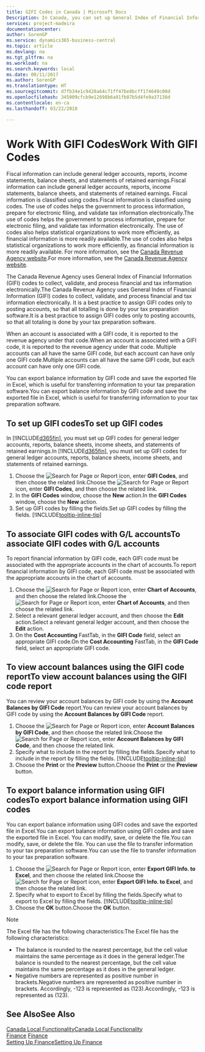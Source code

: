 ```yaml
---
title: GIFI Codes in Canada | Microsoft Docs
Description: In Canada, you can set up General Index of Financial Information (GIFI) codes and assign them to posting accounts
services: project-madeira
documentationcenter: 
author: SorenGP
ms.service: dynamics365-business-central
ms.topic: article
ms.devlang: na
ms.tgt_pltfrm: na
ms.workload: na
ms.search.keywords: local
ms.date: 08/11/2017
ms.author: SorenGP
ms.translationtype: HT
ms.sourcegitcommit: d7fb34e1c9428a64c71ff47be8bcff174649c00d
ms.openlocfilehash: 345009cfcb9e12698b6a91fb87b5d4fe9a37138d
ms.contentlocale: en-ca
ms.lasthandoff: 03/22/2018

---
```

# <a name="work-with-gifi-codes"></a><span data-ttu-id="67b08-102">Work With GIFI Codes</span><span class="sxs-lookup"><span data-stu-id="67b08-102">Work With GIFI Codes</span></span>
<span data-ttu-id="67b08-103">Fiscal information can include general ledger accounts, reports, income statements, balance sheets, and statements of retained earnings.</span><span class="sxs-lookup"><span data-stu-id="67b08-103">Fiscal information can include general ledger accounts, reports, income statements, balance sheets, and statements of retained earnings.</span></span> <span data-ttu-id="67b08-104">Fiscal information is classified using codes.</span><span class="sxs-lookup"><span data-stu-id="67b08-104">Fiscal information is classified using codes.</span></span> <span data-ttu-id="67b08-105">The use of codes helps the government to process information, prepare for electronic filing, and validate tax information electronically.</span><span class="sxs-lookup"><span data-stu-id="67b08-105">The use of codes helps the government to process information, prepare for electronic filing, and validate tax information electronically.</span></span> <span data-ttu-id="67b08-106">The use of codes also helps statistical organizations to work more efficiently, as financial information is more readily available.</span><span class="sxs-lookup"><span data-stu-id="67b08-106">The use of codes also helps statistical organizations to work more efficiently, as financial information is more readily available.</span></span> <span data-ttu-id="67b08-107">For more information, see the [Canada Revenue Agency website](http://www.cra-arc.gc.ca/).</span><span class="sxs-lookup"><span data-stu-id="67b08-107">For more information, see the [Canada Revenue Agency website](http://www.cra-arc.gc.ca/).</span></span>

<span data-ttu-id="67b08-108">The Canada Revenue Agency uses General Index of Financial Information (GIFI) codes to collect, validate, and process financial and tax information electronically.</span><span class="sxs-lookup"><span data-stu-id="67b08-108">The Canada Revenue Agency uses General Index of Financial Information (GIFI) codes to collect, validate, and process financial and tax information electronically.</span></span> <span data-ttu-id="67b08-109">It is a best practice to assign GIFI codes only to posting accounts, so that all totalling is done by your tax preparation software.</span><span class="sxs-lookup"><span data-stu-id="67b08-109">It is a best practice to assign GIFI codes only to posting accounts, so that all totaling is done by your tax preparation software.</span></span>

<span data-ttu-id="67b08-110">When an account is associated with a GIFI code, it is reported to the revenue agency under that code.</span><span class="sxs-lookup"><span data-stu-id="67b08-110">When an account is associated with a GIFI code, it is reported to the revenue agency under that code.</span></span> <span data-ttu-id="67b08-111">Multiple accounts can all have the same GIFI code, but each account can have only one GIFI code.</span><span class="sxs-lookup"><span data-stu-id="67b08-111">Multiple accounts can all have the same GIFI code, but each account can have only one GIFI code.</span></span>

<span data-ttu-id="67b08-112">You can export balance information by GIFI code and save the exported file in Excel, which is useful for transferring information to your tax preparation software.</span><span class="sxs-lookup"><span data-stu-id="67b08-112">You can export balance information by GIFI code and save the exported file in Excel, which is useful for transferring information to your tax preparation software.</span></span>

## <a name="to-set-up-gifi-codes"></a><span data-ttu-id="67b08-113">To set up GIFI codes</span><span class="sxs-lookup"><span data-stu-id="67b08-113">To set up GIFI codes</span></span>
<span data-ttu-id="67b08-114">In [!INCLUDE[d365fin](../../includes/d365fin_md.md)], you must set up GIFI codes for general ledger accounts, reports, balance sheets, income sheets, and statements of retained earnings.</span><span class="sxs-lookup"><span data-stu-id="67b08-114">In [!INCLUDE[d365fin](../../includes/d365fin_md.md)], you must set up GIFI codes for general ledger accounts, reports, balance sheets, income sheets, and statements of retained earnings.</span></span>

1. <span data-ttu-id="67b08-115">Choose the ![Search for Page or Report](../../media/ui-search/search_small.png "Search for Page or Report icon") icon, enter **GIFI Codes**, and then choose the related link.</span><span class="sxs-lookup"><span data-stu-id="67b08-115">Choose the ![Search for Page or Report](../../media/ui-search/search_small.png "Search for Page or Report icon") icon, enter **GIFI Codes**, and then choose the related link.</span></span>
2. <span data-ttu-id="67b08-116">In the **GIFI Codes** window, choose the **New** action.</span><span class="sxs-lookup"><span data-stu-id="67b08-116">In the **GIFI Codes** window, choose the **New** action.</span></span>
3. <span data-ttu-id="67b08-117">Set up GIFI codes by filling the fields.</span><span class="sxs-lookup"><span data-stu-id="67b08-117">Set up GIFI codes by filling the fields.</span></span> [!INCLUDE[tooltip-inline-tip](../../includes/tooltip-inline-tip_md.md)]

## <a name="to-associate-gifi-codes-with-gl-accounts"></a><span data-ttu-id="67b08-118">To associate GIFI codes with G/L accounts</span><span class="sxs-lookup"><span data-stu-id="67b08-118">To associate GIFI codes with G/L accounts</span></span>
<span data-ttu-id="67b08-119">To report financial information by GIFI code, each GIFI code must be associated with the appropriate accounts in the chart of accounts.</span><span class="sxs-lookup"><span data-stu-id="67b08-119">To report financial information by GIFI code, each GIFI code must be associated with the appropriate accounts in the chart of accounts.</span></span>

1. <span data-ttu-id="67b08-120">Choose the ![Search for Page or Report](../../media/ui-search/search_small.png "Search for Page or Report icon") icon, enter **Chart of Accounts**, and then choose the related link.</span><span class="sxs-lookup"><span data-stu-id="67b08-120">Choose the ![Search for Page or Report](../../media/ui-search/search_small.png "Search for Page or Report icon") icon, enter **Chart of Accounts**, and then choose the related link.</span></span>
2. <span data-ttu-id="67b08-121">Select a relevant general ledger account, and then choose the **Edit** action.</span><span class="sxs-lookup"><span data-stu-id="67b08-121">Select a relevant general ledger account, and then choose the **Edit** action.</span></span>
3. <span data-ttu-id="67b08-122">On the **Cost Accounting** FastTab, in the **GIFI Code** field, select an appropriate GIFI code.</span><span class="sxs-lookup"><span data-stu-id="67b08-122">On the **Cost Accounting** FastTab, in the **GIFI Code** field, select an appropriate GIFI code.</span></span>

## <a name="to-view-account-balances-using-the-gifi-code-report"></a><span data-ttu-id="67b08-123">To view account balances using the GIFI code report</span><span class="sxs-lookup"><span data-stu-id="67b08-123">To view account balances using the GIFI code report</span></span>
<span data-ttu-id="67b08-124">You can review your account balances by GIFI code by using the **Account Balances by GIFI Code** report.</span><span class="sxs-lookup"><span data-stu-id="67b08-124">You can review your account balances by GIFI code by using the **Account Balances by GIFI Code** report.</span></span>

1. <span data-ttu-id="67b08-125">Choose the ![Search for Page or Report](../../media/ui-search/search_small.png "Search for Page or Report icon") icon, enter **Account Balances by GIFI Code**, and then choose the related link.</span><span class="sxs-lookup"><span data-stu-id="67b08-125">Choose the ![Search for Page or Report](../../media/ui-search/search_small.png "Search for Page or Report icon") icon, enter **Account Balances by GIFI Code**, and then choose the related link.</span></span>
2. <span data-ttu-id="67b08-126">Specify what to include in the report by filling the fields.</span><span class="sxs-lookup"><span data-stu-id="67b08-126">Specify what to include in the report by filling the fields.</span></span> [!INCLUDE[tooltip-inline-tip](../../includes/tooltip-inline-tip_md.md)]
3. <span data-ttu-id="67b08-127">Choose the **Print** or the **Preview** button.</span><span class="sxs-lookup"><span data-stu-id="67b08-127">Choose the **Print** or the **Preview** button.</span></span>

## <a name="to-export-balance-information-using-gifi-codes"></a><span data-ttu-id="67b08-128">To export balance information using GIFI codes</span><span class="sxs-lookup"><span data-stu-id="67b08-128">To export balance information using GIFI codes</span></span>
<span data-ttu-id="67b08-129">You can export balance information using GIFI codes and save the exported file in Excel.</span><span class="sxs-lookup"><span data-stu-id="67b08-129">You can export balance information using GIFI codes and save the exported file in Excel.</span></span> <span data-ttu-id="67b08-130">You can modify, save, or delete the file.</span><span class="sxs-lookup"><span data-stu-id="67b08-130">You can modify, save, or delete the file.</span></span> <span data-ttu-id="67b08-131">You can use the file to transfer information to your tax preparation software.</span><span class="sxs-lookup"><span data-stu-id="67b08-131">You can use the file to transfer information to your tax preparation software.</span></span>

1. <span data-ttu-id="67b08-132">Choose the ![Search for Page or Report](../../media/ui-search/search_small.png "Search for Page or Report icon") icon, enter **Export GIFI Info. to Excel**, and then choose the related link.</span><span class="sxs-lookup"><span data-stu-id="67b08-132">Choose the ![Search for Page or Report](../../media/ui-search/search_small.png "Search for Page or Report icon") icon, enter **Export GIFI Info. to Excel**, and then choose the related link.</span></span>
2. <span data-ttu-id="67b08-133">Specify what to export to Excel by filling the fields.</span><span class="sxs-lookup"><span data-stu-id="67b08-133">Specify what to export to Excel by filling the fields.</span></span> [!INCLUDE[tooltip-inline-tip](../../includes/tooltip-inline-tip_md.md)]
3. <span data-ttu-id="67b08-134">Choose the **OK** button.</span><span class="sxs-lookup"><span data-stu-id="67b08-134">Choose the **OK** button.</span></span>

> [!NOTE]  
>   <span data-ttu-id="67b08-135">The Excel file has the following characteristics:</span><span class="sxs-lookup"><span data-stu-id="67b08-135">The Excel file has the following characteristics:</span></span>

* <span data-ttu-id="67b08-136">The balance is rounded to the nearest percentage, but the cell value maintains the same percentage as it does in the general ledger.</span><span class="sxs-lookup"><span data-stu-id="67b08-136">The balance is rounded to the nearest percentage, but the cell value maintains the same percentage as it does in the general ledger.</span></span>
* <span data-ttu-id="67b08-137">Negative numbers are represented as positive number in brackets.</span><span class="sxs-lookup"><span data-stu-id="67b08-137">Negative numbers are represented as positive number in brackets.</span></span> <span data-ttu-id="67b08-138">Accordingly, -123 is represented as (123).</span><span class="sxs-lookup"><span data-stu-id="67b08-138">Accordingly, -123 is represented as (123).</span></span>

## <a name="see-also"></a><span data-ttu-id="67b08-139">See Also</span><span class="sxs-lookup"><span data-stu-id="67b08-139">See Also</span></span>
[<span data-ttu-id="67b08-140">Canada Local Functionality</span><span class="sxs-lookup"><span data-stu-id="67b08-140">Canada Local Functionality</span></span>](canada-local-functionality.md)  
<span data-ttu-id="67b08-141">[Finance](../../finance.md) </span><span class="sxs-lookup"><span data-stu-id="67b08-141">[Finance](../../finance.md) </span></span>  
[<span data-ttu-id="67b08-142">Setting Up Finance</span><span class="sxs-lookup"><span data-stu-id="67b08-142">Setting Up Finance</span></span>](../../finance.md)


